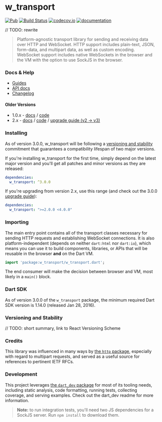 # w_transport 
[![Pub](https://img.shields.io/pub/v/w_transport.svg)](https://pub.dartlang.org/packages/w_transport)
[![Build Status](https://travis-ci.org/Workiva/w_transport.svg?branch=travis-ci)](https://travis-ci.org/Workiva/w_transport)
[![codecov.io](http://codecov.io/github/Workiva/w_transport/coverage.svg?branch=master)](http://codecov.io/github/Workiva/w_transport?branch=master)
[![documentation](https://img.shields.io/badge/Documentation-w__transport-blue.svg)](https://www.dartdocs.org/documentation/w_transport/latest/)

// TODO: rewrite
> Platform-agnostic transport library for sending and receiving data over HTTP
> and WebSocket. HTTP support includes plain-text, JSON, form-data, and
> multipart data, as well as custom encoding. WebSocket support includes native
> WebSockets in the browser and the VM with the option to use SockJS in the
> browser.

### Docs & Help

- [Guides](/docs/)
- [API docs](https://www.dartdocs.org/documentation/w_transport/latest/index.html)
- [Changelog](/CHANGELOG.md)


#### Older Versions

- 1.0.x - [docs](https://github.com/Workiva/w_transport/blob/1.0.0/README.md) / [code](https://github.com/Workiva/w_transport/tree/1.0.0)
- 2.x - [docs](https://github.com/Workiva/w_transport/blob/2.0.0/README.md) / [code](https://github.com/Workiva/w_transport/tree/2.0.0) / [upgrade guide (v2 -> v3)](https://github.com/Workiva/w_transport/blob/master/docs/upgrade-guides/v3.0.0.md)


### Installing
As of version 3.0.0, w_transport will be following a [versioning and
stability](#versioning-and-stability) commitment that guarantees a
compatibility lifespan of two major versions.

If you're installing w_transport for the first time, simply depend on
the latest major version and you'll get all patches and minor versions
as they are released:

```yaml
dependencies:
  w_transport: ^3.0.0
```

If you're upgrading from version 2.x, use this range (and check out
the 3.0.0 [upgrade guide](/docs/upgrade-guides/v3.0.0.md)):

```yaml
dependencies:
  w_transport: ">=2.0.0 <4.0.0"
```


### Importing

The main entry point contains all of the transport classes necessary for
sending HTTP requests and establishing WebSocket connections. It is also
platform-independent (depends on neither `dart:html` nor `dart:io`),
which means you can use it to build components, libraries, or APIs that
will be reusable in the browser **and** on the Dart VM.

```dart
import 'package:w_transport/w_transport.dart';
```

The end consumer will make the decision between browser and VM, most
likely in a `main()` block.


### Dart SDK

As of version 3.0.0 of the `w_transport` package, the minimum required
Dart SDK version is 1.14.0 (released Jan 28, 2016).


### Versioning and Stability

// TODO: short summary, link to React Versioning Scheme


### Credits

This library was influenced in many ways by
[the `http` package](https://github.com/dart-lang/http), especially with
regard to multipart requests, and served as a useful source for
references to pertinent IETF RFCs.


### Development

This project leverages [the `dart_dev` package](https://github.com/Workiva/dart_dev)
for most of its tooling needs, including static analysis, code
formatting, running tests, collecting coverage, and serving examples.
Check out the dart_dev readme for more information.

> **Note:** to run integration tests, you'll need two JS dependencies
> for a SockJS server. Run `npm install` to download them.
